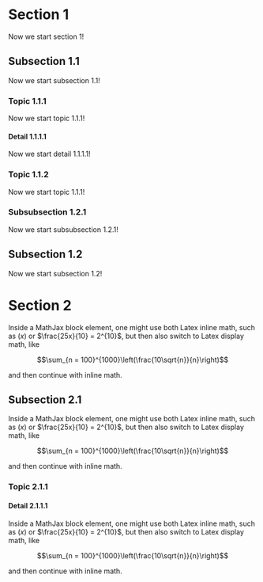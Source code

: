 # Section 1

Now we start section 1!

## Subsection 1.1

Now we start subsection 1.1!

### Topic 1.1.1

Now we start topic 1.1.1!

#### Detail 1.1.1.1

Now we start detail 1.1.1.1!

### Topic 1.1.2

Now we start topic 1.1.1!

### Subsubsection 1.2.1

Now we start subsubsection 1.2.1!

## Subsection 1.2

Now we start subsection 1.2!

# Section 2

Inside a MathJax block element, one might use both Latex inline math, such as $(x)$ or $\frac{25x}{10} = 2^{10}$, but then also switch to Latex display math, like

$$\sum_{n = 100}^{1000}\left(\frac{10\sqrt{n}}{n}\right)$$

and then continue with inline math.

## Subsection 2.1

Inside a MathJax block element, one might use both Latex inline math, such as $(x)$ or $\frac{25x}{10} = 2^{10}$, but then also switch to Latex display math, like

$$\sum_{n = 100}^{1000}\left(\frac{10\sqrt{n}}{n}\right)$$

and then continue with inline math.

### Topic 2.1.1

#### Detail 2.1.1.1

Inside a MathJax block element, one might use both Latex inline math, such as $(x)$ or $\frac{25x}{10} = 2^{10}$, but then also switch to Latex display math, like

$$\sum_{n = 100}^{1000}\left(\frac{10\sqrt{n}}{n}\right)$$

and then continue with inline math.
